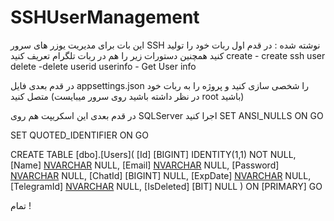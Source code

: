 # SSHUserManagement
این بات برای مدیریت یوزر های سرور SSH نوشته شده :
در قدم اول ربات خود را تولید کنید همچنین دستورات زیر را هم در ربات تلگرام تعریف کنید 
create - create ssh user
delete -delete userid
userinfo - Get User info


در قدم بعدی فایل appsettings.json را شخصی سازی کنید و پروژه را به ربات خود متصل کنید (در نظر داشته باشید روی سرور میبایست root باشید)

در قدم بعدی این اسکریپت هم روی SQLServer اجرا کنید 
 SET ANSI_NULLS ON
GO

SET QUOTED_IDENTIFIER ON
GO

CREATE TABLE [dbo].[Users](
	[Id] [BIGINT] IDENTITY(1,1) NOT NULL,
	[Name] [NVARCHAR](500) NULL,
	[Email] [NVARCHAR](500) NULL,
	[Password] [NVARCHAR](500) NULL,
	[ChatId] [BIGINT] NULL,
	[ExpDate] [NVARCHAR](500) NULL,
	[TelegramId] [NVARCHAR](500) NULL,
	[IsDeleted] [BIT] NULL
) ON [PRIMARY]
GO




تمام !
